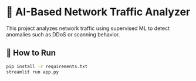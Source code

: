 # 🧠 AI-Based Network Traffic Analyzer

This project analyzes network traffic using supervised ML to detect anomalies such as DDoS or scanning behavior.

## 🚀 How to Run

```bash
pip install -r requirements.txt
streamlit run app.py
